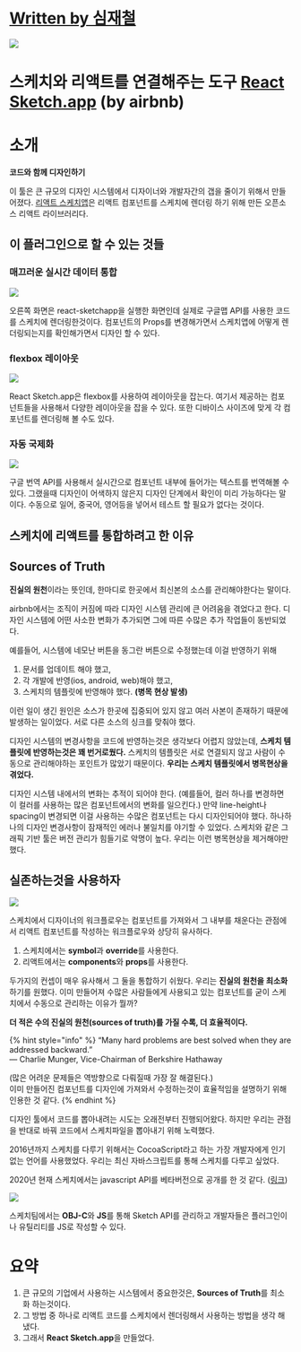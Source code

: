 # [Written by 심재철](https://github.com/simsimjae)

![](../.gitbook/assets/simsimjae.png)

# 스케치와 리액트를 연결해주는 도구 [React Sketch.app](https://airbnb.design/painting-with-code/) (by airbnb)

# 소개

**코드와 함께 디자인하기**

이 툴은 큰 규모의 디자인 시스템에서 디자이너와 개발자간의 갭을 줄이기 위해서 만들어졌다.
[리액트 스케치앱](https://github.com/airbnb/react-sketchapp)은 리액트 컴포넌트를 스케치에 렌더링 하기 위해 만든 오픈소스 리액트 라이브러리다.

## 이 플러그인으로 할 수 있는 것들

### 매끄러운 실시간 데이터 통합

![](../.gitbook/assets/2020-09-03-16-53-50.png)

오른쪽 화면은 react-sketchapp을 실행한 화면인데 실제로 구글맵 API를 사용한 코드를 스케치에 렌더링한것이다. 컴포넌트의 Props를 변경해가면서 스케치앱에 어떻게 렌더링되는지를 확인해가면서 디자인 할 수 있다.

### flexbox 레이아웃

![](../.gitbook/assets/2020-09-03-16-56-02.png)

React Sketch.app은 flexbox를 사용하여 레이아웃을 잡는다. 여기서 제공하는 컴포넌트들을 사용해서 다양한 레이아웃을 잡을 수 있다. 또한 디바이스 사이즈에 맞게 각 컴포넌트를 렌더링해 볼 수도 있다.

### 자동 국제화

![](../.gitbook/assets/2020-09-03-16-58-05.png)

구글 번역 API를 사용해서 실시간으로 컴포넌트 내부에 들어가는 텍스트를 번역해볼 수 있다. 그랬을때 디자인이 어색하지 않은지 디자인 단계에서 확인이 미리 가능하다는 말이다. 수동으로 일어, 중국어, 영어등을 넣어서 테스트 할 필요가 없다는 것이다.

## 스케치에 리액트를 통합하려고 한 이유

## Sources of Truth

**진실의 원천**이라는 뜻인데, 한마디로 한곳에서 최신본의 소스를 관리해야한다는 말이다.

airbnb에서는 조직이 커짐에 따라 디자인 시스템 관리에 큰 어려움을 겪었다고 한다. 디자인 시스템에 어떤 사소한 변화가 추가되면 그에 따른 수많은 추가 작업들이 동반되었다.

예를들어, 시스템에 네모난 버튼을 동그란 버튼으로 수정했는데 이걸 반영하기 위해

1. 문서를 업데이트 해야 했고,
2. 각 개발에 반영(ios, android, web)해야 했고,
3. 스케치의 템플릿에 반영해야 했다. **(병목 현상 발생)**

이런 일이 생긴 원인은 소스가 한곳에 집중되어 있지 않고 여러 사본이 존재하기 때문에 발생하는 일이었다. 서로 다른 소스의 싱크를 맞춰야 했다.

디자인 시스템의 변경사항을 코드에 반영하는것은 생각보다 어렵지 않았는데, **스케치 템플릿에 반영하는것은 꽤 번거로웠다.** 스케치의 템플릿은 서로 연결되지 않고 사람이 수동으로 관리해야하는 포인트가 많았기 때문이다. **우리는 스케치 템플릿에서 병목현상을 겪었다.**

디자인 시스템 내에서의 변화는 추적이 되어야 한다. (예를들어, 컬러 하나를 변경하면 이 컬러를 사용하는 많은 컴포넌트에서의 변화를 일으킨다.) 만약 line-height나 spacing이 변경되면 이걸 사용하는 수많은 컴포넌트는 다시 디자인되어야 했다. 하나하나의 디자인 변경사항이 잠재적인 에러나 불일치를 야기할 수 있었다. 스케치와 같은 그래픽 기반 툴은 버전 관리가 힘들기로 악명이 높다. 우리는 이런 병목현상을 제거해야만 했다.

## 실존하는것을 사용하자

![](../.gitbook/assets/2020-09-03-19-34-36.png)

스케치에서 디자이너의 워크플로우는 컴포넌트를 가져와서 그 내부를 채운다는 관점에서 리액트 컴포넌트를 작성하는 워크플로우와 상당히 유사하다.

1. 스케치에서는 **symbol**과 **override**를 사용한다.
2. 리액트에서는 **components**와 **props**를 사용한다.

두가지의 컨셉이 매우 유사해서 그 둘을 통합하기 쉬웠다. 우리는 **진실의 원천을 최소화** 하기를 원했다. 이미 만들어져 수많은 사람들에게 사용되고 있는 컴포넌트를 굳이 스케치에서 수동으로 관리하는 이유가 뭘까?

**더 적은 수의 진실의 원천(sources of truth)를 가질 수록, 더 효율적이다.**

{% hint style="info" %}
“Many hard problems are best solved when they are addressed backward.”  
— Charlie Munger, Vice-Chairman of Berkshire Hathaway

(많은 어려운 문제들은 역방향으로 다뤄질때 가장 잘 해결된다.)  
이미 만들어진 컴포넌트를 디자인에 가져와서 수정하는것이 효율적임을 설명하기 위해 인용한 것 같다.
{% endhint %}

디자인 툴에서 코드를 뽑아내려는 시도는 오래전부터 진행되어왔다. 하지만 우리는 관점을 반대로 바꿔 코드에서 스케치파일을 뽑아내기 위해 노력했다.

2016년까지 스케치를 다루기 위해서는 CocoaScript라고 하는 가장 개발자에게 인기 없는 언어를 사용했었다. 우리는 최신 자바스크립트를 통해 스케치를 다루고 싶었다.

2020년 현재 스케치에서는 javascript API를 베타버전으로 공개를 한 것 같다. ([링크](https://developer.sketch.com/reference/api/))

![](../.gitbook/assets/2020-09-03-19-58-33.png)

스케치팀에서는 **OBJ-C**와 **JS**를 통해 Sketch API를 관리하고 개발자들은 플러그인이나 유틸리티를 JS로 작성할 수 있다.

# 요약

1. 큰 규모의 기업에서 사용하는 시스템에서 중요한것은, **Sources of Truth**를 최소화 하는것이다.
2. 그 방법 중 하나로 리액트 코드를 스케치에서 렌더링해서 사용하는 방법을 생각 해 냈다.
3. 그래서 **React Sketch.app**을 만들었다.

